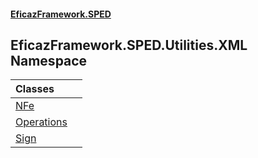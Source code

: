#### [EficazFramework.SPED](EficazFrameworkSPED.md 'EficazFramework SPED')

## EficazFramework.SPED.Utilities.XML Namespace

| Classes | |
| :--- | :--- |
| [NFe](EficazFramework.SPED.Utilities.XML/NFe.md 'EficazFramework.SPED.Utilities.XML.NFe') | |
| [Operations](EficazFramework.SPED.Utilities.XML/Operations.md 'EficazFramework.SPED.Utilities.XML.Operations') | |
| [Sign](EficazFramework.SPED.Utilities.XML/Sign.md 'EficazFramework.SPED.Utilities.XML.Sign') | |
